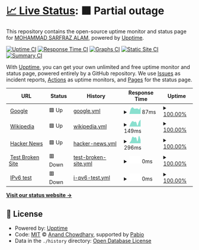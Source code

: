 # [📈 Live Status](https://Sarfraz-droid.github.io/upptime): <!--live status--> **🟧 Partial outage**

This repository contains the open-source uptime monitor and status page for [MOHAMMAD SARFRAZ ALAM](https://sarfraz-alam.netlify.app/), powered by [Upptime](https://github.com/upptime/upptime).

[![Uptime CI](https://github.com/Sarfraz-droid/upptime/workflows/Uptime%20CI/badge.svg)](https://github.com/Sarfraz-droid/upptime/actions?query=workflow%3A%22Uptime+CI%22)
[![Response Time CI](https://github.com/Sarfraz-droid/upptime/workflows/Response%20Time%20CI/badge.svg)](https://github.com/Sarfraz-droid/upptime/actions?query=workflow%3A%22Response+Time+CI%22)
[![Graphs CI](https://github.com/Sarfraz-droid/upptime/workflows/Graphs%20CI/badge.svg)](https://github.com/Sarfraz-droid/upptime/actions?query=workflow%3A%22Graphs+CI%22)
[![Static Site CI](https://github.com/Sarfraz-droid/upptime/workflows/Static%20Site%20CI/badge.svg)](https://github.com/Sarfraz-droid/upptime/actions?query=workflow%3A%22Static+Site+CI%22)
[![Summary CI](https://github.com/Sarfraz-droid/upptime/workflows/Summary%20CI/badge.svg)](https://github.com/Sarfraz-droid/upptime/actions?query=workflow%3A%22Summary+CI%22)

With [Upptime](https://upptime.js.org), you can get your own unlimited and free uptime monitor and status page, powered entirely by a GitHub repository. We use [Issues](https://github.com/Sarfraz-droid/upptime/issues) as incident reports, [Actions](https://github.com/Sarfraz-droid/upptime/actions) as uptime monitors, and [Pages](https://Sarfraz-droid.github.io/upptime) for the status page.

<!--start: status pages-->
<!-- This summary is generated by Upptime (https://github.com/upptime/upptime) -->
<!-- Do not edit this manually, your changes will be overwritten -->
<!-- prettier-ignore -->
| URL | Status | History | Response Time | Uptime |
| --- | ------ | ------- | ------------- | ------ |
| <img alt="" src="https://icons.duckduckgo.com/ip3/www.google.com.ico" height="13"> [Google](https://www.google.com) | 🟩 Up | [google.yml](https://github.com/Sarfraz-droid/uptime/commits/HEAD/history/google.yml) | <details><summary><img alt="Response time graph" src="./graphs/google/response-time-week.png" height="20"> 87ms</summary><br><a href="https://Sarfraz-droid.github.io/upptime/history/google"><img alt="Response time 109" src="https://img.shields.io/endpoint?url=https%3A%2F%2Fraw.githubusercontent.com%2FSarfraz-droid%2Fuptime%2FHEAD%2Fapi%2Fgoogle%2Fresponse-time.json"></a><br><a href="https://Sarfraz-droid.github.io/upptime/history/google"><img alt="24-hour response time 75" src="https://img.shields.io/endpoint?url=https%3A%2F%2Fraw.githubusercontent.com%2FSarfraz-droid%2Fuptime%2FHEAD%2Fapi%2Fgoogle%2Fresponse-time-day.json"></a><br><a href="https://Sarfraz-droid.github.io/upptime/history/google"><img alt="7-day response time 87" src="https://img.shields.io/endpoint?url=https%3A%2F%2Fraw.githubusercontent.com%2FSarfraz-droid%2Fuptime%2FHEAD%2Fapi%2Fgoogle%2Fresponse-time-week.json"></a><br><a href="https://Sarfraz-droid.github.io/upptime/history/google"><img alt="30-day response time 101" src="https://img.shields.io/endpoint?url=https%3A%2F%2Fraw.githubusercontent.com%2FSarfraz-droid%2Fuptime%2FHEAD%2Fapi%2Fgoogle%2Fresponse-time-month.json"></a><br><a href="https://Sarfraz-droid.github.io/upptime/history/google"><img alt="1-year response time 109" src="https://img.shields.io/endpoint?url=https%3A%2F%2Fraw.githubusercontent.com%2FSarfraz-droid%2Fuptime%2FHEAD%2Fapi%2Fgoogle%2Fresponse-time-year.json"></a></details> | <details><summary><a href="https://Sarfraz-droid.github.io/upptime/history/google">100.00%</a></summary><a href="https://Sarfraz-droid.github.io/upptime/history/google"><img alt="All-time uptime 100.00%" src="https://img.shields.io/endpoint?url=https%3A%2F%2Fraw.githubusercontent.com%2FSarfraz-droid%2Fuptime%2FHEAD%2Fapi%2Fgoogle%2Fuptime.json"></a><br><a href="https://Sarfraz-droid.github.io/upptime/history/google"><img alt="24-hour uptime 100.00%" src="https://img.shields.io/endpoint?url=https%3A%2F%2Fraw.githubusercontent.com%2FSarfraz-droid%2Fuptime%2FHEAD%2Fapi%2Fgoogle%2Fuptime-day.json"></a><br><a href="https://Sarfraz-droid.github.io/upptime/history/google"><img alt="7-day uptime 100.00%" src="https://img.shields.io/endpoint?url=https%3A%2F%2Fraw.githubusercontent.com%2FSarfraz-droid%2Fuptime%2FHEAD%2Fapi%2Fgoogle%2Fuptime-week.json"></a><br><a href="https://Sarfraz-droid.github.io/upptime/history/google"><img alt="30-day uptime 100.00%" src="https://img.shields.io/endpoint?url=https%3A%2F%2Fraw.githubusercontent.com%2FSarfraz-droid%2Fuptime%2FHEAD%2Fapi%2Fgoogle%2Fuptime-month.json"></a><br><a href="https://Sarfraz-droid.github.io/upptime/history/google"><img alt="1-year uptime 100.00%" src="https://img.shields.io/endpoint?url=https%3A%2F%2Fraw.githubusercontent.com%2FSarfraz-droid%2Fuptime%2FHEAD%2Fapi%2Fgoogle%2Fuptime-year.json"></a></details>
| <img alt="" src="https://icons.duckduckgo.com/ip3/en.wikipedia.org.ico" height="13"> [Wikipedia](https://en.wikipedia.org) | 🟩 Up | [wikipedia.yml](https://github.com/Sarfraz-droid/uptime/commits/HEAD/history/wikipedia.yml) | <details><summary><img alt="Response time graph" src="./graphs/wikipedia/response-time-week.png" height="20"> 149ms</summary><br><a href="https://Sarfraz-droid.github.io/upptime/history/wikipedia"><img alt="Response time 230" src="https://img.shields.io/endpoint?url=https%3A%2F%2Fraw.githubusercontent.com%2FSarfraz-droid%2Fuptime%2FHEAD%2Fapi%2Fwikipedia%2Fresponse-time.json"></a><br><a href="https://Sarfraz-droid.github.io/upptime/history/wikipedia"><img alt="24-hour response time 203" src="https://img.shields.io/endpoint?url=https%3A%2F%2Fraw.githubusercontent.com%2FSarfraz-droid%2Fuptime%2FHEAD%2Fapi%2Fwikipedia%2Fresponse-time-day.json"></a><br><a href="https://Sarfraz-droid.github.io/upptime/history/wikipedia"><img alt="7-day response time 149" src="https://img.shields.io/endpoint?url=https%3A%2F%2Fraw.githubusercontent.com%2FSarfraz-droid%2Fuptime%2FHEAD%2Fapi%2Fwikipedia%2Fresponse-time-week.json"></a><br><a href="https://Sarfraz-droid.github.io/upptime/history/wikipedia"><img alt="30-day response time 185" src="https://img.shields.io/endpoint?url=https%3A%2F%2Fraw.githubusercontent.com%2FSarfraz-droid%2Fuptime%2FHEAD%2Fapi%2Fwikipedia%2Fresponse-time-month.json"></a><br><a href="https://Sarfraz-droid.github.io/upptime/history/wikipedia"><img alt="1-year response time 230" src="https://img.shields.io/endpoint?url=https%3A%2F%2Fraw.githubusercontent.com%2FSarfraz-droid%2Fuptime%2FHEAD%2Fapi%2Fwikipedia%2Fresponse-time-year.json"></a></details> | <details><summary><a href="https://Sarfraz-droid.github.io/upptime/history/wikipedia">100.00%</a></summary><a href="https://Sarfraz-droid.github.io/upptime/history/wikipedia"><img alt="All-time uptime 100.00%" src="https://img.shields.io/endpoint?url=https%3A%2F%2Fraw.githubusercontent.com%2FSarfraz-droid%2Fuptime%2FHEAD%2Fapi%2Fwikipedia%2Fuptime.json"></a><br><a href="https://Sarfraz-droid.github.io/upptime/history/wikipedia"><img alt="24-hour uptime 100.00%" src="https://img.shields.io/endpoint?url=https%3A%2F%2Fraw.githubusercontent.com%2FSarfraz-droid%2Fuptime%2FHEAD%2Fapi%2Fwikipedia%2Fuptime-day.json"></a><br><a href="https://Sarfraz-droid.github.io/upptime/history/wikipedia"><img alt="7-day uptime 100.00%" src="https://img.shields.io/endpoint?url=https%3A%2F%2Fraw.githubusercontent.com%2FSarfraz-droid%2Fuptime%2FHEAD%2Fapi%2Fwikipedia%2Fuptime-week.json"></a><br><a href="https://Sarfraz-droid.github.io/upptime/history/wikipedia"><img alt="30-day uptime 100.00%" src="https://img.shields.io/endpoint?url=https%3A%2F%2Fraw.githubusercontent.com%2FSarfraz-droid%2Fuptime%2FHEAD%2Fapi%2Fwikipedia%2Fuptime-month.json"></a><br><a href="https://Sarfraz-droid.github.io/upptime/history/wikipedia"><img alt="1-year uptime 100.00%" src="https://img.shields.io/endpoint?url=https%3A%2F%2Fraw.githubusercontent.com%2FSarfraz-droid%2Fuptime%2FHEAD%2Fapi%2Fwikipedia%2Fuptime-year.json"></a></details>
| <img alt="" src="https://icons.duckduckgo.com/ip3/news.ycombinator.com.ico" height="13"> [Hacker News](https://news.ycombinator.com) | 🟩 Up | [hacker-news.yml](https://github.com/Sarfraz-droid/uptime/commits/HEAD/history/hacker-news.yml) | <details><summary><img alt="Response time graph" src="./graphs/hacker-news/response-time-week.png" height="20"> 296ms</summary><br><a href="https://Sarfraz-droid.github.io/upptime/history/hacker-news"><img alt="Response time 307" src="https://img.shields.io/endpoint?url=https%3A%2F%2Fraw.githubusercontent.com%2FSarfraz-droid%2Fuptime%2FHEAD%2Fapi%2Fhacker-news%2Fresponse-time.json"></a><br><a href="https://Sarfraz-droid.github.io/upptime/history/hacker-news"><img alt="24-hour response time 344" src="https://img.shields.io/endpoint?url=https%3A%2F%2Fraw.githubusercontent.com%2FSarfraz-droid%2Fuptime%2FHEAD%2Fapi%2Fhacker-news%2Fresponse-time-day.json"></a><br><a href="https://Sarfraz-droid.github.io/upptime/history/hacker-news"><img alt="7-day response time 296" src="https://img.shields.io/endpoint?url=https%3A%2F%2Fraw.githubusercontent.com%2FSarfraz-droid%2Fuptime%2FHEAD%2Fapi%2Fhacker-news%2Fresponse-time-week.json"></a><br><a href="https://Sarfraz-droid.github.io/upptime/history/hacker-news"><img alt="30-day response time 316" src="https://img.shields.io/endpoint?url=https%3A%2F%2Fraw.githubusercontent.com%2FSarfraz-droid%2Fuptime%2FHEAD%2Fapi%2Fhacker-news%2Fresponse-time-month.json"></a><br><a href="https://Sarfraz-droid.github.io/upptime/history/hacker-news"><img alt="1-year response time 307" src="https://img.shields.io/endpoint?url=https%3A%2F%2Fraw.githubusercontent.com%2FSarfraz-droid%2Fuptime%2FHEAD%2Fapi%2Fhacker-news%2Fresponse-time-year.json"></a></details> | <details><summary><a href="https://Sarfraz-droid.github.io/upptime/history/hacker-news">100.00%</a></summary><a href="https://Sarfraz-droid.github.io/upptime/history/hacker-news"><img alt="All-time uptime 100.00%" src="https://img.shields.io/endpoint?url=https%3A%2F%2Fraw.githubusercontent.com%2FSarfraz-droid%2Fuptime%2FHEAD%2Fapi%2Fhacker-news%2Fuptime.json"></a><br><a href="https://Sarfraz-droid.github.io/upptime/history/hacker-news"><img alt="24-hour uptime 100.00%" src="https://img.shields.io/endpoint?url=https%3A%2F%2Fraw.githubusercontent.com%2FSarfraz-droid%2Fuptime%2FHEAD%2Fapi%2Fhacker-news%2Fuptime-day.json"></a><br><a href="https://Sarfraz-droid.github.io/upptime/history/hacker-news"><img alt="7-day uptime 100.00%" src="https://img.shields.io/endpoint?url=https%3A%2F%2Fraw.githubusercontent.com%2FSarfraz-droid%2Fuptime%2FHEAD%2Fapi%2Fhacker-news%2Fuptime-week.json"></a><br><a href="https://Sarfraz-droid.github.io/upptime/history/hacker-news"><img alt="30-day uptime 100.00%" src="https://img.shields.io/endpoint?url=https%3A%2F%2Fraw.githubusercontent.com%2FSarfraz-droid%2Fuptime%2FHEAD%2Fapi%2Fhacker-news%2Fuptime-month.json"></a><br><a href="https://Sarfraz-droid.github.io/upptime/history/hacker-news"><img alt="1-year uptime 99.98%" src="https://img.shields.io/endpoint?url=https%3A%2F%2Fraw.githubusercontent.com%2FSarfraz-droid%2Fuptime%2FHEAD%2Fapi%2Fhacker-news%2Fuptime-year.json"></a></details>
| <img alt="" src="https://icons.duckduckgo.com/ip3/thissitedoesnotexist.koj.co.ico" height="13"> [Test Broken Site](https://thissitedoesnotexist.koj.co) | 🟥 Down | [test-broken-site.yml](https://github.com/Sarfraz-droid/uptime/commits/HEAD/history/test-broken-site.yml) | <details><summary><img alt="Response time graph" src="./graphs/test-broken-site/response-time-week.png" height="20"> 0ms</summary><br><a href="https://Sarfraz-droid.github.io/upptime/history/test-broken-site"><img alt="Response time 0" src="https://img.shields.io/endpoint?url=https%3A%2F%2Fraw.githubusercontent.com%2FSarfraz-droid%2Fuptime%2FHEAD%2Fapi%2Ftest-broken-site%2Fresponse-time.json"></a><br><a href="https://Sarfraz-droid.github.io/upptime/history/test-broken-site"><img alt="24-hour response time 0" src="https://img.shields.io/endpoint?url=https%3A%2F%2Fraw.githubusercontent.com%2FSarfraz-droid%2Fuptime%2FHEAD%2Fapi%2Ftest-broken-site%2Fresponse-time-day.json"></a><br><a href="https://Sarfraz-droid.github.io/upptime/history/test-broken-site"><img alt="7-day response time 0" src="https://img.shields.io/endpoint?url=https%3A%2F%2Fraw.githubusercontent.com%2FSarfraz-droid%2Fuptime%2FHEAD%2Fapi%2Ftest-broken-site%2Fresponse-time-week.json"></a><br><a href="https://Sarfraz-droid.github.io/upptime/history/test-broken-site"><img alt="30-day response time 0" src="https://img.shields.io/endpoint?url=https%3A%2F%2Fraw.githubusercontent.com%2FSarfraz-droid%2Fuptime%2FHEAD%2Fapi%2Ftest-broken-site%2Fresponse-time-month.json"></a><br><a href="https://Sarfraz-droid.github.io/upptime/history/test-broken-site"><img alt="1-year response time 0" src="https://img.shields.io/endpoint?url=https%3A%2F%2Fraw.githubusercontent.com%2FSarfraz-droid%2Fuptime%2FHEAD%2Fapi%2Ftest-broken-site%2Fresponse-time-year.json"></a></details> | <details><summary><a href="https://Sarfraz-droid.github.io/upptime/history/test-broken-site">100.00%</a></summary><a href="https://Sarfraz-droid.github.io/upptime/history/test-broken-site"><img alt="All-time uptime 100.00%" src="https://img.shields.io/endpoint?url=https%3A%2F%2Fraw.githubusercontent.com%2FSarfraz-droid%2Fuptime%2FHEAD%2Fapi%2Ftest-broken-site%2Fuptime.json"></a><br><a href="https://Sarfraz-droid.github.io/upptime/history/test-broken-site"><img alt="24-hour uptime 100.00%" src="https://img.shields.io/endpoint?url=https%3A%2F%2Fraw.githubusercontent.com%2FSarfraz-droid%2Fuptime%2FHEAD%2Fapi%2Ftest-broken-site%2Fuptime-day.json"></a><br><a href="https://Sarfraz-droid.github.io/upptime/history/test-broken-site"><img alt="7-day uptime 100.00%" src="https://img.shields.io/endpoint?url=https%3A%2F%2Fraw.githubusercontent.com%2FSarfraz-droid%2Fuptime%2FHEAD%2Fapi%2Ftest-broken-site%2Fuptime-week.json"></a><br><a href="https://Sarfraz-droid.github.io/upptime/history/test-broken-site"><img alt="30-day uptime 100.00%" src="https://img.shields.io/endpoint?url=https%3A%2F%2Fraw.githubusercontent.com%2FSarfraz-droid%2Fuptime%2FHEAD%2Fapi%2Ftest-broken-site%2Fuptime-month.json"></a><br><a href="https://Sarfraz-droid.github.io/upptime/history/test-broken-site"><img alt="1-year uptime 100.00%" src="https://img.shields.io/endpoint?url=https%3A%2F%2Fraw.githubusercontent.com%2FSarfraz-droid%2Fuptime%2FHEAD%2Fapi%2Ftest-broken-site%2Fuptime-year.json"></a></details>
| <img alt="" src="https://icons.duckduckgo.com/ip3/null.ico" height="13"> [IPv6 test](forwardemail.net) | 🟥 Down | [i-pv6-test.yml](https://github.com/Sarfraz-droid/uptime/commits/HEAD/history/i-pv6-test.yml) | <details><summary><img alt="Response time graph" src="./graphs/i-pv6-test/response-time-week.png" height="20"> 0ms</summary><br><a href="https://Sarfraz-droid.github.io/upptime/history/i-pv6-test"><img alt="Response time 0" src="https://img.shields.io/endpoint?url=https%3A%2F%2Fraw.githubusercontent.com%2FSarfraz-droid%2Fuptime%2FHEAD%2Fapi%2Fi-pv6-test%2Fresponse-time.json"></a><br><a href="https://Sarfraz-droid.github.io/upptime/history/i-pv6-test"><img alt="24-hour response time 0" src="https://img.shields.io/endpoint?url=https%3A%2F%2Fraw.githubusercontent.com%2FSarfraz-droid%2Fuptime%2FHEAD%2Fapi%2Fi-pv6-test%2Fresponse-time-day.json"></a><br><a href="https://Sarfraz-droid.github.io/upptime/history/i-pv6-test"><img alt="7-day response time 0" src="https://img.shields.io/endpoint?url=https%3A%2F%2Fraw.githubusercontent.com%2FSarfraz-droid%2Fuptime%2FHEAD%2Fapi%2Fi-pv6-test%2Fresponse-time-week.json"></a><br><a href="https://Sarfraz-droid.github.io/upptime/history/i-pv6-test"><img alt="30-day response time 0" src="https://img.shields.io/endpoint?url=https%3A%2F%2Fraw.githubusercontent.com%2FSarfraz-droid%2Fuptime%2FHEAD%2Fapi%2Fi-pv6-test%2Fresponse-time-month.json"></a><br><a href="https://Sarfraz-droid.github.io/upptime/history/i-pv6-test"><img alt="1-year response time 0" src="https://img.shields.io/endpoint?url=https%3A%2F%2Fraw.githubusercontent.com%2FSarfraz-droid%2Fuptime%2FHEAD%2Fapi%2Fi-pv6-test%2Fresponse-time-year.json"></a></details> | <details><summary><a href="https://Sarfraz-droid.github.io/upptime/history/i-pv6-test">100.00%</a></summary><a href="https://Sarfraz-droid.github.io/upptime/history/i-pv6-test"><img alt="All-time uptime 100.00%" src="https://img.shields.io/endpoint?url=https%3A%2F%2Fraw.githubusercontent.com%2FSarfraz-droid%2Fuptime%2FHEAD%2Fapi%2Fi-pv6-test%2Fuptime.json"></a><br><a href="https://Sarfraz-droid.github.io/upptime/history/i-pv6-test"><img alt="24-hour uptime 100.00%" src="https://img.shields.io/endpoint?url=https%3A%2F%2Fraw.githubusercontent.com%2FSarfraz-droid%2Fuptime%2FHEAD%2Fapi%2Fi-pv6-test%2Fuptime-day.json"></a><br><a href="https://Sarfraz-droid.github.io/upptime/history/i-pv6-test"><img alt="7-day uptime 100.00%" src="https://img.shields.io/endpoint?url=https%3A%2F%2Fraw.githubusercontent.com%2FSarfraz-droid%2Fuptime%2FHEAD%2Fapi%2Fi-pv6-test%2Fuptime-week.json"></a><br><a href="https://Sarfraz-droid.github.io/upptime/history/i-pv6-test"><img alt="30-day uptime 100.00%" src="https://img.shields.io/endpoint?url=https%3A%2F%2Fraw.githubusercontent.com%2FSarfraz-droid%2Fuptime%2FHEAD%2Fapi%2Fi-pv6-test%2Fuptime-month.json"></a><br><a href="https://Sarfraz-droid.github.io/upptime/history/i-pv6-test"><img alt="1-year uptime 100.00%" src="https://img.shields.io/endpoint?url=https%3A%2F%2Fraw.githubusercontent.com%2FSarfraz-droid%2Fuptime%2FHEAD%2Fapi%2Fi-pv6-test%2Fuptime-year.json"></a></details>

<!--end: status pages-->

[**Visit our status website →**](https://Sarfraz-droid.github.io/upptime)

## 📄 License

- Powered by: [Upptime](https://github.com/upptime/upptime)
- Code: [MIT](./LICENSE) © [Anand Chowdhary](https://anandchowdhary.com), supported by [Pabio](https://pabio.com)
- Data in the `./history` directory: [Open Database License](https://opendatacommons.org/licenses/odbl/1-0/)
